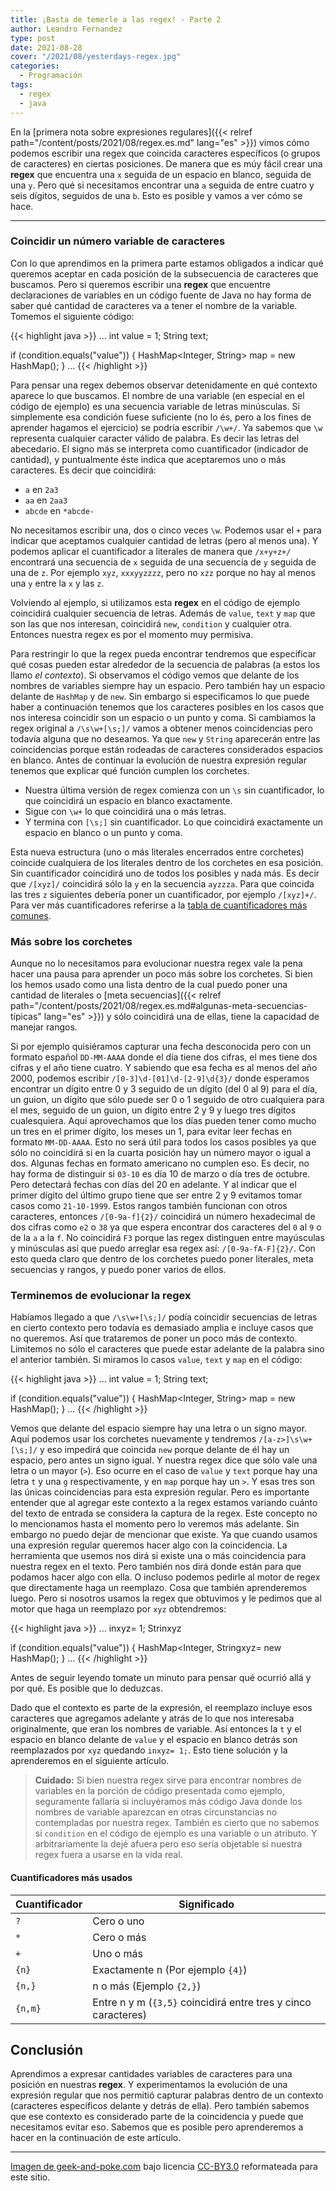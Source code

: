 ```yaml
---
title: ¡Basta de temerle a las regex! - Parte 2
author: Leandro Fernandez
type: post
date: 2021-08-28
cover: "/2021/08/yesterdays-regex.jpg"
categories:
  - Programación
tags:
  - regex
  - java
---
```


En la [primera nota sobre expresiones regulares]({{< relref path="/content/posts/2021/08/regex.es.md" lang="es" >}}) vimos cómo podemos escribir una regex que coincida caracteres específicos (o grupos de caracteres) en ciertas posiciones. De manera que es múy fácil crear una **regex** que encuentra una `x` seguida de un espacio en blanco, seguida de una `y`. Pero qué si necesitamos encontrar una `a` seguida de entre cuatro y seis dígitos, seguidos de una `b`. Esto es posible y vamos a ver cómo se hace.

---

### Coincidir un número variable de caracteres

Con lo que aprendimos en la primera parte estamos obligados a indicar qué queremos aceptar en cada posición de la subsecuencia de caracteres que buscamos. Pero si queremos escribir una **regex** que encuentre declaraciones de variables en un código fuente de Java no hay forma de saber qué cantidad de caracteres va a tener el nombre de la variable. Tomemos el siguiente código:

{{< highlight java >}}
...
int value = 1;
String text;

if (condition.equals("value")) {
  HashMap<Integer, String> map = new HashMap();
}
...
{{< /highlight >}}

Para pensar una regex debemos observar detenidamente en qué contexto aparece lo que buscamos. El nombre de una variable (en especial en el código de ejemplo) es una secuencia variable de letras minúsculas. Si simplemente esa condición fuese suficiente (no lo és, pero a los fines de aprender hagamos el ejercicio) se podría escribir `/\w+/`. Ya sabemos que `\w` representa cualquier caracter válido de palabra. Es decir las letras del abecedario. El signo más se interpreta como cuantificador (indicador de cantidad), y puntualmente éste indica que aceptaremos uno o más caracteres. Es decir que coincidirá:

- `a` en `2a3`
- `aa` en `2aa3`
- `abcde` en `*abcde-`

No necesitamos escribir una, dos o cinco veces `\w`. Podemos usar el `+` para indicar que aceptamos cualquier cantidad de letras (pero al menos una). Y podemos aplicar el cuantificador a literales de manera que `/x+y+z+/` encontrará una secuencia de `x` seguida de una secuencia de `y` seguida de una de `z`. Por ejemplo `xyz`, `xxxyyzzzz`, pero no `xzz` porque no hay al menos una `y` entre la `x` y las `z`. 

Volviendo al ejemplo, si utilizamos esta **regex** en el código de ejemplo coincidirá cualquier secuencia de letras. Además de `value`, `text` y `map` que son las que nos interesan, coincidirá `new`, `condition` y cualquier otra. Entonces nuestra regex es por el momento muy permisiva.

Para restringir lo que la regex pueda encontrar tendremos que especificar qué cosas pueden estar alrededor de la secuencia de palabras (a estos los llamo _el contexto_). Si observamos el código vemos que delante de los nombres de variables siempre hay un espacio. Pero también hay un espacio delante de `HashMap` y de `new`. Sin embargo si especificamos lo que puede haber a continuación tenemos que los caracteres posibles en los casos que nos interesa coincidir son un espacio o un punto y coma. Si cambiamos la regex original a `/\s\w+[\s;]/` vamos a obtener menos coincidencias pero todavía alguna que no deseamos. Ya que `new` y `String` aparecerán entre las coincidencias porque están rodeadas de caracteres considerados espacios en blanco. Antes de continuar la evolución de nuestra expresión regular tenemos que explicar qué función cumplen los corchetes. 

- Nuestra última versión de regex comienza con un `\s` sin cuantificador, lo que coincidirá un espacio en blanco exactamente.
- Sigue con `\w+` lo que coincidirá una o más letras.
- Y termina con `[\s;]` sin cuantificador. Lo que coincidirá exactamente un espacio en blanco o un punto y coma.

Esta nueva estructura (uno o más literales encerrados entre corchetes) coincide cualquiera de los literales dentro de los corchetes en esa posición. Sin cuantificador coincidirá uno de todos los posibles y nada más. Es decir que `/[xyz]/` coincidirá sólo la `y` en la secuencia `ayzzza`. Para que coincida las tres `z` siguientes debería poner un cuantificador, por ejemplo `/[xyz]+/`. Para ver más cuantificadores referirse a la [tabla de cuantificadores más comunes](#cuantificadores-más-usados).

### Más sobre los corchetes

Aunque no lo necesitamos para evolucionar nuestra regex vale la pena hacer una pausa para aprender un poco más sobre los corchetes. Si bien los hemos usado como una lista dentro de la cual puedo poner una cantidad de literales o [meta secuencias]({{< relref path="/content/posts/2021/08/regex.es.md#algunas-meta-secuencias-típicas" lang="es" >}}) y sólo coincidirá una de ellas, tiene la capacidad de manejar rangos.

Si por ejemplo quisiéramos capturar una fecha desconocida pero con un formato español `DD-MM-AAAA` donde el día tiene dos cifras, el mes tiene dos cifras y el año tiene cuatro. Y sabiendo que esa fecha es al menos del año 2000, podemos escribir `/[0-3]\d-[01]\d-[2-9]\d{3}/` donde esperamos encontrar un dígito entre 0 y 3 seguido de un dígito (del 0 al 9) para el día, un guion, un dígito que sólo puede ser 0 o 1 seguido de otro cualquiera para el mes, seguido de un guion, un dígito entre 2 y 9 y luego tres dígitos cualesquiera. Aquí aprovechamos que los días pueden tener como mucho un tres en el primer dígito, los meses un 1, para evitar leer fechas en formato `MM-DD-AAAA`. Esto no será útil para todos los casos posibles ya que sólo no coincidirá si en la cuarta posición hay un número mayor o igual a dos. Algunas fechas en formato americano no cumplen eso. Es decir, no hay forma de distinguir si `03-10` es día 10 de marzo o día tres de octubre. Pero detectará fechas con días del 20 en adelante. Y al indicar que el primer dígito del último grupo tiene que ser entre 2 y 9 evitamos tomar casos como `21-10-1999`. Estos rangos también funcionan con otros caracteres, entonces `/[0-9a-f]{2}/` coincidirá un número hexadecimal de dos cifras como `e2` o `38` ya que espera encontrar dos caracteres del `0` al `9` o de la `a` a la `f`. No coincidirá `F3` porque las regex distinguen entre mayúsculas y minúsculas así que puedo arreglar esa regex así: `/[0-9a-fA-F]{2}/`. Con esto queda claro que dentro de los corchetes puedo poner literales, meta secuencias y rangos, y puedo poner varios de ellos.

### Terminemos de evolucionar la regex

Habíamos llegado a que `/\s\w+[\s;]/` podía coincidir secuencias de letras en cierto contexto pero todavía es demasiado amplia e incluye casos que no queremos. Así que trataremos de poner un poco más de contexto. Limitemos no sólo el caracteres que puede estar adelante de la palabra sino el anterior también. Si miramos lo casos `value`, `text` y `map` en el código:

{{< highlight java >}}
...
int value = 1;
String text;

if (condition.equals("value")) {
  HashMap<Integer, String> map = new HashMap();
}
...
{{< /highlight >}}

Vemos que delante del espacio siempre hay una letra o un signo mayor. Aquí podemos usar los corchetes nuevamente y tendremos `/[a-z>]\s\w+[\s;]/` y eso impedirá que coincida `new` porque delante de él hay un espacio, pero antes un signo igual. Y nuestra regex dice que sólo vale una letra o un mayor (`>`). Eso ocurre en el caso de `value` y `text` porque hay una letra `t` y una `g` respectivamente, y en `map` porque hay un `>`. Y esas tres son las únicas coincidencias para esta expresión regular. Pero es importante entender que al agregar este contexto a la regex estamos variando cuánto del texto de entrada se considera la captura de la regex. Este concepto no lo mencionamos hasta el momento pero lo veremos más adelante. Sin embargo no puedo dejar de mencionar que existe. Ya que cuando usamos una expresión regular queremos hacer algo con la coincidencia. La herramienta que usemos nos dirá si existe una o más coincidencia para nuestra regex en el texto. Pero también nos dirá donde están para que podamos hacer algo con ella. O incluso podemos pedirle al motor de regex que directamente haga un reemplazo. Cosa que también aprenderemos luego. Pero si nosotros usamos la regex que obtuvimos y le pedimos que al motor que haga un reemplazo por `xyz` obtendremos:

{{< highlight java >}}
...
inxyz= 1;
Strinxyz

if (condition.equals("value")) {
  HashMap<Integer, Stringxyz= new HashMap();
}
...
{{< /highlight >}}

Antes de seguir leyendo tomate un minuto para pensar qué ocurrió allá y por qué. Es posible que lo deduzcas.

Dado que el contexto es parte de la expresión, el reemplazo incluye esos caracteres que agregamos adelante y atrás de lo que nos interesaba originalmente, que eran los nombres de variable. Así entonces la `t` y el espacio en blanco delante de `value` y el espacio en blanco detrás son reemplazados por `xyz` quedando `inxyz= 1;`. Esto tiene solución y la aprenderemos en el siguiente artículo.

> **Cuidado:** Si bien nuestra regex sirve para encontrar nombres de variables en la porción de código presentada como ejemplo, seguramente fallaría si incluyéramos más código Java donde los nombres de variable aparezcan en otras circunstancias no contempladas por nuestra regex. También es cierto que no sabemos si `condition` en el código de ejemplo es una variable o un atributo. Y arbitrariamente la dejé afuera pero eso sería objetable si nuestra regex fuera a usarse en la vida real.

#### Cuantificadores más usados

| Cuantificador | Significado |
| --- | --- |
| `?` | Cero o uno |
| `*` | Cero o más |
| `+` | Uno o más |
| `{n}` | Exactamente n (Por ejemplo `{4}`) |
| `{n,}` | n o más (Ejemplo `{2,}`) |
| `{n,m}` | Entre n y m (`{3,5}` coincidirá entre tres y cinco caracteres) |


## Conclusión

Aprendimos a expresar cantidades variables de caracteres para una posición en nuestras **regex**. Y experimentamos la evolución de una expresión regular que nos permitió capturar palabras dentro de un contexto (caracteres específicos delante y detrás de ella). Pero también sabemos que ese contexto es considerado parte de la coincidencia y puede que necesitamos evitar eso. Sabemos que es posible pero aprenderemos a hacer en la continuación de este artículo.

---
[Imagen de geek-and-poke.com](https://geek-and-poke.com/geekandpoke/2013/12/3/yesterdays-regex) bajo licencia [CC-BY3.0](https://creativecommons.org/licenses/by/3.0/) reformateada para este sitio.

